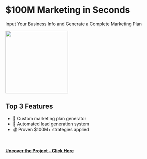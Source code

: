 # $100M Marketing in Seconds
Input Your Business Info and Generate a Complete Marketing Plan
<br>

<img src="https://github.com/yourusername/yourrepository/blob/main/100mmarketing.png?raw=true" height="200">
<br>

## Top 3 Features

* 🎯 Custom marketing plan generator
* 🚀 Automated lead generation system
* 💰 Proven $100M+ strategies applied
<br>

**[<i class="fa-solid fa-up-right-from-square"></i> Uncover the Project - Click Here](https://github.com/yourusername/yourrepository/blob/main/100MMarketing.md)**
